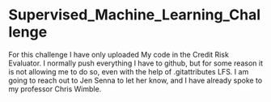 # Supervised_Machine_Learning_Challenge

For this challenge I have only uploaded My code in the Credit Risk Evaluator. I normally push everything I have to github, but for some reason it is not allowing me to do so, even with the help of .gitattributes LFS. I am going to reach out to Jen Senna to let her know, and I have already spoke to my professor Chris Wimble. 
